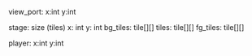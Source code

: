 



view_port: 
    x:int
    y:int

stage:
    size (tiles)
        x: int
        y: int
    bg_tiles: tile[][]
    tiles: tile[][]
    fg_tiles: tile[][]

 
player:
    x:int
    y:int